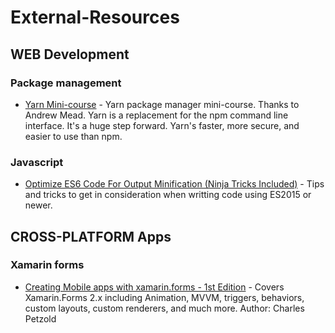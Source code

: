 # External-Resources

## WEB Development
### Package management
* [Yarn Mini-course](http://www.mead.io/yarn/?utm_source=newsletter&utm_campaign=yarn&utm_medium=udemy&utm_content=educational&utm_campaign=2017-01-25&utm_source=email-sendgrid&utm_term=7231684&utm_medium=922484http://www.mead.io/yarn/?utm_source=newsletter&utm_campaign=yarn&utm_medium=udemy&utm_content=educational&utm_campaign=2017-01-25&utm_source=email-sendgrid&utm_term=7231684&utm_medium=922484) - Yarn package manager mini-course. Thanks to Andrew Mead. Yarn is a replacement for the npm command line interface. It's a huge step forward. Yarn's faster, more secure, and easier to use than npm.

### Javascript
* [Optimize ES6 Code For Output Minification (Ninja Tricks Included)](https://medium.com/modus-create-front-end-development/optimize-es6-output-size-performance-ninja-tricks-included-d4fc2d313f66#.9lvga4qpi) - Tips and tricks to get in consideration when writting code using ES2015 or newer.

## CROSS-PLATFORM Apps
### Xamarin forms
* [Creating Mobile apps with xamarin.forms - 1st Edition](https://developer.xamarin.com/guides/xamarin-forms/creating-mobile-apps-xamarin-forms/?utm_source=t.co&utm_medium=referral) - Covers Xamarin.Forms 2.x including Animation, MVVM, triggers, behaviors, custom layouts, custom renderers, and much more. Author: Charles Petzold